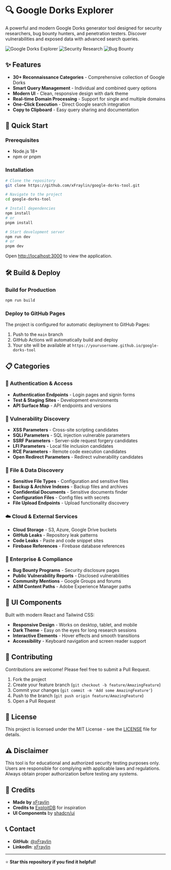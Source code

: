 # 🔍 Google Dorks Explorer

A powerful and modern Google Dorks generator tool designed for security researchers, bug bounty hunters, and penetration testers. Discover vulnerabilities and exposed data with advanced search queries.

![Google Dorks Explorer](https://img.shields.io/badge/Google-Dorks-blue?style=for-the-badge&logo=google)
![Security Research](https://img.shields.io/badge/Security-Research-red?style=for-the-badge&logo=security)
![Bug Bounty](https://img.shields.io/badge/Bug-Bounty-green?style=for-the-badge&logo=hackerone)

## ✨ Features

- **30+ Reconnaissance Categories** - Comprehensive collection of Google Dorks
- **Smart Query Management** - Individual and combined query options
- **Modern UI** - Clean, responsive design with dark theme
- **Real-time Domain Processing** - Support for single and multiple domains
- **One-Click Execution** - Direct Google search integration
- **Copy to Clipboard** - Easy query sharing and documentation

## 🚀 Quick Start

### Prerequisites
- Node.js 18+ 
- npm or pnpm

### Installation

```bash
# Clone the repository
git clone https://github.com/xFraylin/google-dorks-tool.git

# Navigate to the project
cd google-dorks-tool

# Install dependencies
npm install
# or
pnpm install

# Start development server
npm run dev
# or
pnpm dev
```

Open [http://localhost:3000](http://localhost:3000) to view the application.

## 🛠️ Build & Deploy

### Build for Production
```bash
npm run build
```

### Deploy to GitHub Pages
The project is configured for automatic deployment to GitHub Pages:

1. Push to the `main` branch
2. GitHub Actions will automatically build and deploy
3. Your site will be available at `https://yourusername.github.io/google-dorks-tool`

## 📋 Categories

### 🔐 Authentication & Access
- **Authentication Endpoints** - Login pages and signin forms
- **Test & Staging Sites** - Development environments
- **API Surface Map** - API endpoints and versions

### 🎯 Vulnerability Discovery
- **XSS Parameters** - Cross-site scripting candidates
- **SQLi Parameters** - SQL injection vulnerable parameters
- **SSRF Parameters** - Server-side request forgery candidates
- **LFI Parameters** - Local file inclusion candidates
- **RCE Parameters** - Remote code execution candidates
- **Open Redirect Parameters** - Redirect vulnerability candidates

### 📁 File & Data Discovery
- **Sensitive File Types** - Configuration and sensitive files
- **Backup & Archive Indexes** - Backup files and archives
- **Confidential Documents** - Sensitive documents finder
- **Configuration Files** - Config files with secrets
- **File Upload Endpoints** - Upload functionality discovery

### ☁️ Cloud & External Services
- **Cloud Storage** - S3, Azure, Google Drive buckets
- **GitHub Leaks** - Repository leak patterns
- **Code Leaks** - Paste and code snippet sites
- **Firebase References** - Firebase database references

### 🏢 Enterprise & Compliance
- **Bug Bounty Programs** - Security disclosure pages
- **Public Vulnerability Reports** - Disclosed vulnerabilities
- **Community Mentions** - Google Groups and forums
- **AEM Content Paths** - Adobe Experience Manager paths

## 🎨 UI Components

Built with modern React and Tailwind CSS:
- **Responsive Design** - Works on desktop, tablet, and mobile
- **Dark Theme** - Easy on the eyes for long research sessions
- **Interactive Elements** - Hover effects and smooth transitions
- **Accessibility** - Keyboard navigation and screen reader support

## 🤝 Contributing

Contributions are welcome! Please feel free to submit a Pull Request.

1. Fork the project
2. Create your feature branch (`git checkout -b feature/AmazingFeature`)
3. Commit your changes (`git commit -m 'Add some AmazingFeature'`)
4. Push to the branch (`git push origin feature/AmazingFeature`)
5. Open a Pull Request

## 📝 License

This project is licensed under the MIT License - see the [LICENSE](LICENSE) file for details.

## ⚠️ Disclaimer

This tool is for educational and authorized security testing purposes only. Users are responsible for complying with applicable laws and regulations. Always obtain proper authorization before testing any systems.

## 🙏 Credits

- **Made by** [xFraylin](https://github.com/xFraylin)
- **Credits to** [ExploitDB](https://www.exploit-db.com/) for inspiration
- **UI Components** by [shadcn/ui](https://ui.shadcn.com/)

## 📞 Contact

- **GitHub**: [@xFraylin](https://github.com/xFraylin)
- **LinkedIn**: [xFraylin](https://linkedin.com/in/xfraylin)

---

⭐ **Star this repository if you find it helpful!**

